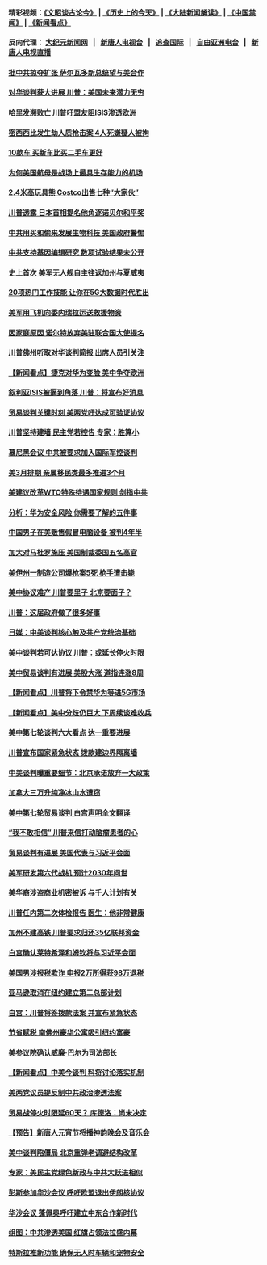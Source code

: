 #### 精彩视频：[《文昭谈古论今》](http://107.191.53.159/wenzhao) | [《历史上的今天》](http://107.191.53.159/today-in-history) | [《大陆新闻解读》](http://107.191.53.159/ntdtv-comedy) | [《中国禁闻》](http://107.191.53.159/ntdtv-news) | [《新闻看点》](http://107.191.53.159/news-insight) 

 #### 反向代理： [大纪元新闻网](http://107.191.53.159:10080/) &nbsp;&nbsp;|&nbsp;&nbsp; [新唐人电视台](http://107.191.53.159:8000/) &nbsp;&nbsp;|&nbsp;&nbsp; [追查国际](http://107.191.53.159:10010/) &nbsp;&nbsp;|&nbsp;&nbsp; [自由亚洲电台](http://107.191.53.159:9800/) &nbsp;&nbsp;|&nbsp;&nbsp; [新唐人电视直播](http://107.191.53.159/) 

#### [批中共掠夺扩张 萨尔瓦多新总统望与美合作](../pages/nsc412/n11050003.md?t=02171837) 

#### [对华谈判获大进展 川普：美国未来潜力无穷](../pages/nsc412/n11051330.md?t=02171837) 

#### [哈里发濒败亡 川普吁盟友阻ISIS渗透欧洲](../pages/nsc412/n11051146.md?t=02171837) 

#### [密西西比发生劫人质枪击案 4人死嫌疑人被拘](../pages/nsc412/n11051009.md?t=02171837) 

#### [10款车 买新车比买二手车更好](../pages/nsc412/n11045292.md?t=02171837) 

#### [为何美国航母是战场上最具生存能力的机场](../pages/nsc412/n11045305.md?t=02171837) 

#### [2.4米高玩具熊 Costco出售七种“大家伙”](../pages/nsc412/n11050021.md?t=02171837) 

#### [川普透露 日本首相提名他角逐诺贝尔和平奖](../pages/nsc412/n11050913.md?t=02171837) 

#### [中共用买和偷来发展生物科技 美国政府警惕](../pages/nsc412/n11050574.md?t=02171837) 

#### [中共支持基因编辑研究 数项试验结果未公开](../pages/nsc412/n11050101.md?t=02171837) 

#### [史上首次 美军无人舰自主往返加州与夏威夷](../pages/nsc412/n11050688.md?t=02171837) 

#### [20项热门工作技能 让你在5G大数据时代胜出](../pages/nsc412/n11045079.md?t=02171837) 

#### [美军用飞机向委内瑞拉运送救援物资](../pages/nsc412/n11050578.md?t=02171837) 

#### [因家庭原因 诺尔特放弃美驻联合国大使提名](../pages/nsc412/n11050471.md?t=02171837) 

#### [川普佛州听取对华谈判简报 出席人员引关注](../pages/nsc412/n11050138.md?t=02171837) 

#### [【新闻看点】捷克对华为变脸 美中争夺欧洲](../pages/nsc412/n11050059.md?t=02171837) 

#### [叙利亚ISIS被逼到角落 川普：将宣布好消息](../pages/nsc412/n11050169.md?t=02171837) 

#### [贸易谈判关键时刻 美两党吁达成可验证协议](../pages/nsc412/n11050128.md?t=02171837) 

#### [川普坚持建墙 民主党若控告 专家：胜算小](../pages/nsc412/n11050057.md?t=02171837) 

#### [慕尼黑会议 中共被要求加入国际军控谈判](../pages/nsc412/n11049858.md?t=02171837) 

#### [美3月排期 亲属移民类最多推进3个月](../pages/nsc412/n11049714.md?t=02171837) 

#### [美建议改革WTO特殊待遇国家规则 剑指中共](../pages/nsc412/n11049527.md?t=02171837) 

#### [分析：华为安全风险 你需要了解的五件事](../pages/nsc412/n11038295.md?t=02171837) 

#### [中国男子在美贩售假冒电脑设备 被判4年半](../pages/nsc412/n11048974.md?t=02171837) 

#### [加大对马杜罗施压 美国制裁委国五名高官](../pages/nsc412/n11048312.md?t=02171837) 

#### [美伊州一制造公司爆枪案5死 枪手遭击毙](../pages/nsc412/n11048272.md?t=02171837) 

#### [美中协议难产 川普要里子 北京要面子？](../pages/nsc412/n11047839.md?t=02171837) 

#### [川普：这届政府做了很多好事](../pages/nsc412/n11048466.md?t=02171837) 

#### [日媒：中美谈判核心触及共产党统治基础](../pages/nsc412/n11048165.md?t=02171837) 

#### [美中谈判若可达协议 川普：或延长停火时限](../pages/nsc412/n11047939.md?t=02171837) 

#### [美中贸易谈判有进展 美股大涨 道指连涨8周](../pages/nsc412/n11048322.md?t=02171837) 

#### [【新闻看点】川普将下令禁华为等进5G市场](../pages/nsc412/n11047972.md?t=02171837) 

#### [【新闻看点】美中分歧仍巨大 下周续谈难收兵](../pages/nsc412/n11047702.md?t=02171837) 

#### [美中第七轮谈判六大看点 达一重要进展](../pages/nsc412/n11047982.md?t=02171837) 

#### [川普宣布国家紧急状态 拨款建边界隔离墙](../pages/nsc412/n11048032.md?t=02171837) 

#### [中美谈判曝重要细节：北京承诺放弃一大政策](../pages/nsc412/n11047582.md?t=02171837) 

#### [加拿大三万升纯净冰山水遭窃](../pages/nsc412/n11047654.md?t=02171837) 

#### [美中第七轮贸易谈判 白宫声明全文翻译](../pages/nsc412/n11047539.md?t=02171837) 

#### [“我不敢相信” 川普来信打动脑瘤患者的心](../pages/nsc412/n11047266.md?t=02171837) 

#### [贸易谈判有进展 美国代表与习近平会面](../pages/nsc412/n11046943.md?t=02171837) 

#### [美军研发第六代战机 预计2030年问世](../pages/nsc412/n11046853.md?t=02171837) 

#### [美华裔涉盗商业机密被诉 与千人计划有关](../pages/nsc412/n11045838.md?t=02171837) 

#### [川普任内第二次体检报告 医生：他非常健康](../pages/nsc412/n11046580.md?t=02171837) 

#### [加州不建高铁 川普要求归还35亿联邦资金](../pages/nsc412/n11045524.md?t=02171837) 

#### [白宫确认莱特希泽和姆钦将与习近平会面](../pages/nsc412/n11045630.md?t=02171837) 

#### [美国男涉报税欺诈 申报2万所得获98万退税](../pages/nsc412/n11045874.md?t=02171837) 

#### [亚马逊取消在纽约建立第二总部计划](../pages/nsc412/n11045436.md?t=02171837) 

#### [白宫：川普将签拨款法案 并宣布紧急状态](../pages/nsc412/n11045657.md?t=02171837) 

#### [节省赋税 南佛州豪华公寓吸引纽约富豪](../pages/nsc412/n11045681.md?t=02171837) 

#### [美参议院确认威廉‧巴尔为司法部长](../pages/nsc412/n11045451.md?t=02171837) 

#### [【新闻看点】中美今谈判 料将讨论落实机制](../pages/nsc412/n11045020.md?t=02171837) 

#### [美两党议员提反制中共政治渗透法案](../pages/nsc412/n11045351.md?t=02171837) 

#### [贸易战停火时限延60天？ 库德洛：尚未决定](../pages/nsc412/n11045299.md?t=02171837) 

#### [【预告】新唐人元宵节将播神韵晚会及音乐会](../pages/nsc412/n11043038.md?t=02171837) 

#### [美中谈判陷僵局 北京重弹老调避结构改革](../pages/nsc412/n11045171.md?t=02171837) 

#### [专家：美民主党绿色新政与中共大跃进相似](../pages/nsc412/n11045053.md?t=02171837) 

#### [彭斯参加华沙会议 呼吁欧盟退出伊朗核协议](../pages/nsc412/n11045031.md?t=02171837) 

#### [华沙会议 蓬佩奥呼吁建立中东合作新时代](../pages/nsc412/n11044317.md?t=02171837) 

#### [组图：中共渗透美国 红旗占领法拉盛内幕](../pages/nsc412/n11043665.md?t=02171837) 

#### [特斯拉推新功能 确保无人时车辆和宠物安全](../pages/nsc412/n11044546.md?t=02171837) 


